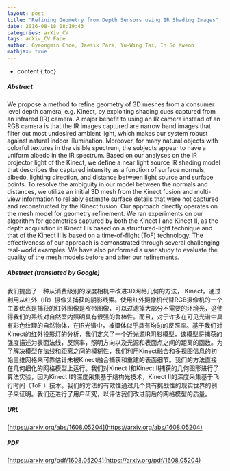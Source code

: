 ```yaml
---
layout: post
title: "Refining Geometry from Depth Sensors using IR Shading Images"
date: 2016-08-18 08:19:43
categories: arXiv_CV
tags: arXiv_CV Face
author: Gyeongmin Choe, Jaesik Park, Yu-Wing Tai, In So Kweon
mathjax: true
---
```


* content
{:toc}

##### Abstract
We propose a method to refine geometry of 3D meshes from a consumer level depth camera, e.g. Kinect, by exploiting shading cues captured from an infrared (IR) camera. A major benefit to using an IR camera instead of an RGB camera is that the IR images captured are narrow band images that filter out most undesired ambient light, which makes our system robust against natural indoor illumination. Moreover, for many natural objects with colorful textures in the visible spectrum, the subjects appear to have a uniform albedo in the IR spectrum. Based on our analyses on the IR projector light of the Kinect, we define a near light source IR shading model that describes the captured intensity as a function of surface normals, albedo, lighting direction, and distance between light source and surface points. To resolve the ambiguity in our model between the normals and distances, we utilize an initial 3D mesh from the Kinect fusion and multi-view information to reliably estimate surface details that were not captured and reconstructed by the Kinect fusion. Our approach directly operates on the mesh model for geometry refinement. We ran experiments on our algorithm for geometries captured by both the Kinect I and Kinect II, as the depth acquisition in Kinect I is based on a structured-light technique and that of the Kinect II is based on a time-of-flight (ToF) technology. The effectiveness of our approach is demonstrated through several challenging real-world examples. We have also performed a user study to evaluate the quality of the mesh models before and after our refinements.

##### Abstract (translated by Google)
我们提出了一种从消费级别的深度相机中改进3D网格几何的方法， Kinect，通过利用从红外（IR）摄像头捕获的阴影线索。使用红外摄像机代替RGB摄像机的一个主要优点是捕获的红外图像是窄带图像，可以过滤掉大部分不需要的环境光，这使得我们的系统对自然室内照明具有很强的鲁棒性。而且，对于许多在可见光谱中具有彩色纹理的自然物体，在IR光谱中，被摄体似乎具有均匀的反照率。基于我们对Kinect的红外投影灯的分析，我们定义了一个近光源IR阴影模型，该模型将捕获的强度描述为表面法线，反照率，照明方向以及光源和表面点之间的距离的函数。为了解决模型在法线和距离之间的模糊性，我们利用Kinect融合和多视图信息的初始三维网格来可靠估计未被Kinect融合捕获和重建的表面细节。我们的方法直接在几何细化的网格模型上运行。我们对Kinect I和Kinect II捕获的几何图形进行了算法实验，因为Kinect I的深度采集基于结构光技术，Kinect II的深度采集基于飞行时间（ToF ）技术。我们的方法的有效性通过几个具有挑战性的现实世界的例子来证明。我们还进行了用户研究，以评估我们改进前后的网格模型的质量。

##### URL
[https://arxiv.org/abs/1608.05204](https://arxiv.org/abs/1608.05204)

##### PDF
[https://arxiv.org/pdf/1608.05204](https://arxiv.org/pdf/1608.05204)

